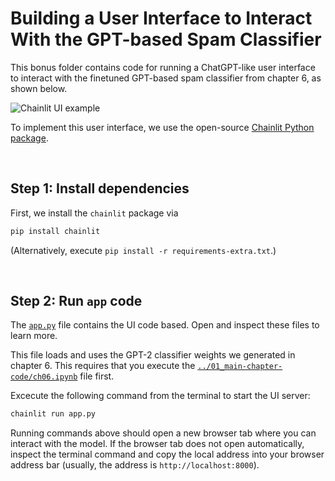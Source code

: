 # Building a User Interface to Interact With the GPT-based Spam Classifier



This bonus folder contains code for running a ChatGPT-like user interface to interact with the finetuned GPT-based spam classifier from chapter 6, as shown below.



![Chainlit UI example](https://sebastianraschka.com/images/LLMs-from-scratch-images/bonus/chainlit/chainlit-spam.webp)



To implement this user interface, we use the open-source [Chainlit Python package](https://github.com/Chainlit/chainlit).

&nbsp;
## Step 1: Install dependencies

First, we install the `chainlit` package via

```bash
pip install chainlit
```

(Alternatively, execute `pip install -r requirements-extra.txt`.)

&nbsp;
## Step 2: Run `app` code

The [`app.py`](app.py) file contains the UI code based. Open and inspect these files to learn more.

This file loads and uses the GPT-2 classifier weights we generated in chapter 6. This requires that you execute the [`../01_main-chapter-code/ch06.ipynb`](../01_main-chapter-code/ch06.ipynb) file first.

Excecute the following command from the terminal to start the UI server:

```bash
chainlit run app.py
```

Running commands above should open a new browser tab where you can interact with the model. If the browser tab does not open automatically, inspect the terminal command and copy the local address into your browser address bar (usually, the address is `http://localhost:8000`).
